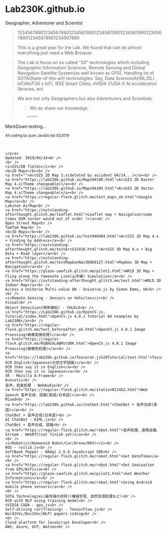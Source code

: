 # Lab230K.github.io
Geographer, Adventurer and Scientist

> 12345678901234567890123456789012345678901234567890123456789012345678901234567890

>   This is a great year for the Lab. We found that can do almost everything just
> need a Web Browser.

>   The Lab is focus on so called "3S" technologies which including Geographic
> Information Sciences, Remote Sensing and Global Navigation Satellite System(as
> well known as GPS). Handling lot of SOTA(State-of-the-art) technologies. Say,
> Data Science(AI/ML/DL) , IoT/AIoT(AI x IoT), IEEE Smart Cities, nVIDIA CUDA-X AI
> acceleration libraries, ect.

> We are not only Geographers but also Adventurers and Scientists.
      
>> We do share our knowledge.

>         *****



MarkDown testing...
<!DOCTYPE html>
<html>
  <head>
    <meta charset="utf-8">
    <title>Hello, GitHub</title>
  </head>
  <body>
    <small>All coding by pure JavaScript ES2019</small>
    <Pre>
    
    
     
    </pre>
    Updated: 2019/04/14<br />
    <br />
    <i>GIS/DB fields</i><br />
    <b>2D Maps</b><br />
    <a href="">ArcGIS 2D Map 3.x(deleted by accident 04/14...)</a><br />
    <a href="https://lab230k.github.io/Maps0410R.html">ArcGIS 2D Raster Map 4.x(Theme changeable)</a><br />
    <a href="https://lab230k.github.io/Maps0410V.html">ArcGIS 2D Vector Map 4.x(Theme changeable)</a><br />
    <a href="https://regular-flock.glitch.me/test_maps_ok.html">Google Map</a><br />
    Lakuten AirMap<br />
    <a href="https://outstanding-afterthought.glitch.me/leaflet.html">Leaflet map + Navigation(some times OSM server would out of order )</a><br />
    Open Street Map<br />
    TomTom Map<br />
    <b>3D Maps</b><br />
    <a href="https://lab230k.github.io/Test040404.html">ArcGIS 3D Map 4.x + Finding by Address</a><br />
    <a href="https://outstanding-afterthought.glitch.me/testArcGIS410.html">ArcGIS 3D Map 4.x + Big Data + Road layer</a><br />
    <a href="https://outstanding-afterthought.glitch.me/testMapboxNav3DOK0127.html">Mapbox 3D Map + Navigation</a><br />
    <a href="https://glaze-sawfish.glitch.me/pilot1.html">WRLD 3D Map +  Fling along the Yamanote Line(山手線) Simulation</a><br />
    <a href="https://outstanding-afterthought.glitch.me/test.html">WRLD 3D Indoor Map</a><br />
    Access a UniVerse Multi-value DB - Universe.js by Simon Emms, UK<br />
    <br />
    <i>Remote Sensing - Sensors on Vehicles</i><br />
    Visual<br />
    Object Detection(物体検知) - YOLOv3<br />
    <a href="https://Lab230K.github.io/OpenCV.js-Tutorial/index.html">OpenCV.js 4.0.1 Tutorial 66 examples by Lab230K</a><br />
    <a href="https://regular-flock.glitch.me/test_beforeafter_ok.html">OpenCV.js 4.0.1 Image Proessing(画像変換処理)</a><br />
    <a href="https://regular-flock.glitch.me/RGBHSVLABMstdOK.html">OpenCV.js 4.0.1 Image Proessing(画像色処理)</a><br />
    <a href="https://lab230k.github.io/Tesserat.js%20Tutorial/test.html">Tesseract.js OCR English/Japanese(光学文字認識)</a><br />
    OCR then say it in English</a><br />
    OCR then say it in Japanese</a><br />
    VR - Mozilla A-Frame<br />
    Acoustic<br />
    音声、音楽処理 - WebAudio<br />
    <a href="https://regular-flock.glitch.me/station0114b2.html">Web Speech 音声合成、認識(英語/日本語)</a><br />
    Mixed<br />
    <a href="https://lab230k.github.io/chatbot.html">ChatBot + 音声合成(英語)</a><br />
    ChatBot + 音声合成(日本語)<br />
    AI ChatBot - AIML.js<br />
    ChatBot + 音声合成、認識<br />
    <a href="https://regular-flock.glitch.me/robot.html">音声処理、遠隔会議、Stream - WebRTC(not finish yet)</a><br />
    <br />
    <i>Robotics(Humanoid Robot/Car/Drone/ROV)</i><br />
    ROS - roslib.js<br />
    SoftBank Pepper - NAOqi 2.5.8 JavaScript SDK<br />
    <a href="https://regular-flock.glitch.me/robot.html">Get DateTime</a><br />
    <a href="https://regular-flock.glitch.me/robot.html">Get GeoLoation from GPS/WiFi</a><br />
    <a href="https://glaze-sawfish.glitch.me/pilot1.html">Get Weather Informations</a><br />
    <a href="https://regular-flock.glitch.me/robot.html">Using Android mobile phone sensors</a><br />
    <br />
    SOTA Technologies(最先端の技術)(機械学習、自然言語処理など)<br />
    OCR with NLP using training model<br />
    nVIDIA CUDA - gpu.js<br />    
    Self-driving car(Training) - TensorFlow.js<br />
    Word2Vec/Doc2Vec(NLP) papers coding<br />
    <br />
    Cloud platform for JavaScript Developer<br />
    AWS, Azure, GCP, Watson<br />
  </body>
</html>
